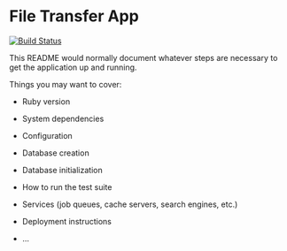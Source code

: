 # File Transfer App

[![Build Status](https://travis-ci.com/gloriaodipo/file-transfer-app.svg?branch=develop)](https://travis-ci.com/gloriaodipo/file-transfer-app) 

This README would normally document whatever steps are necessary to get the
application up and running.

Things you may want to cover:

* Ruby version

* System dependencies

* Configuration

* Database creation

* Database initialization

* How to run the test suite

* Services (job queues, cache servers, search engines, etc.)

* Deployment instructions

* ...
